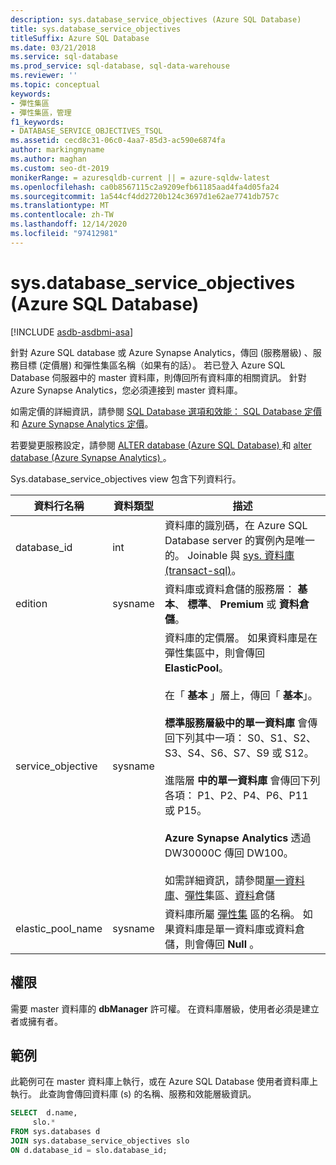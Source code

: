 ```yaml
---
description: sys.database_service_objectives (Azure SQL Database)
title: sys.database_service_objectives
titleSuffix: Azure SQL Database
ms.date: 03/21/2018
ms.service: sql-database
ms.prod_service: sql-database, sql-data-warehouse
ms.reviewer: ''
ms.topic: conceptual
keywords:
- 彈性集區
- 彈性集區，管理
f1_keywords:
- DATABASE_SERVICE_OBJECTIVES_TSQL
ms.assetid: cecd8c31-06c0-4aa7-85d3-ac590e6874fa
author: markingmyname
ms.author: maghan
ms.custom: seo-dt-2019
monikerRange: = azuresqldb-current || = azure-sqldw-latest
ms.openlocfilehash: ca0b8567115c2a9209efb61185aad4fa4d05fa24
ms.sourcegitcommit: 1a544cf4dd2720b124c3697d1e62ae7741db757c
ms.translationtype: MT
ms.contentlocale: zh-TW
ms.lasthandoff: 12/14/2020
ms.locfileid: "97412981"
---
```

# <a name="sysdatabase_service_objectives-azure-sql-database"></a>sys.database_service_objectives (Azure SQL Database)
[!INCLUDE [asdb-asdbmi-asa](../../includes/applies-to-version/asdb-asdbmi-asa.md)]

針對 Azure SQL database 或 Azure Synapse Analytics，傳回 (服務層級) 、服務目標 (定價層) 和彈性集區名稱（如果有的話）。 若已登入 Azure SQL Database 伺服器中的 master 資料庫，則傳回所有資料庫的相關資訊。 針對 Azure Synapse Analytics，您必須連接到 master 資料庫。  
  
  
 如需定價的詳細資訊，請參閱 [SQL Database 選項和效能： SQL Database 定價](https://azure.microsoft.com/pricing/details/sql-database/) 和 [Azure Synapse Analytics 定價](https://azure.microsoft.com/pricing/details/sql-data-warehouse/)。  
  
 若要變更服務設定，請參閱 [ALTER database (Azure SQL Database) ](../../t-sql/statements/alter-database-transact-sql.md) 和 [alter database (Azure Synapse Analytics) ](../../t-sql/statements/alter-database-transact-sql.md?view=azure-sqldw-latest)。  
  
 Sys.database_service_objectives view 包含下列資料行。  
  
|資料行名稱|資料類型|描述|  
|-----------------|---------------|-----------------|  
|database_id|int|資料庫的識別碼，在 Azure SQL Database server 的實例內是唯一的。 Joinable 與 [sys. 資料庫 &#40;transact-sql&#41;](../../relational-databases/system-catalog-views/sys-databases-transact-sql.md)。|  
|edition|sysname|資料庫或資料倉儲的服務層： **基本**、 **標準**、 **Premium** 或 **資料倉儲**。|  
|service_objective|sysname|資料庫的定價層。 如果資料庫是在彈性集區中，則會傳回 **ElasticPool**。<br /><br /> 在「 **基本** 」層上，傳回「 **基本**」。<br /><br /> **標準服務層級中的單一資料庫** 會傳回下列其中一項： S0、S1、S2、S3、S4、S6、S7、S9 或 S12。<br /><br /> 進階層 **中的單一資料庫** 會傳回下列各項： P1、P2、P4、P6、P11 或 P15。<br /><br /> **Azure Synapse Analytics** 透過 DW30000C 傳回 DW100。<br /><br /> 如需詳細資訊，請參閱[單一資料庫](/azure/sql-database/sql-database-dtu-resource-limits-single-databases/)、[彈性](/azure/sql-database/sql-database-dtu-resource-limits-elastic-pools/)集區、[資料](/azure/sql-data-warehouse/what-is-a-data-warehouse-unit-dwu-cdwu/)倉儲|  
|elastic_pool_name|sysname|資料庫所屬 [彈性集](/azure/azure-sql/database/elastic-pool-overview) 區的名稱。 如果資料庫是單一資料庫或資料倉儲，則會傳回 **Null** 。|  
  
## <a name="permissions"></a>權限  
 需要 master 資料庫的 **dbManager** 許可權。  在資料庫層級，使用者必須是建立者或擁有者。  
  
## <a name="examples"></a>範例  
 此範例可在 master 資料庫上執行，或在 Azure SQL Database 使用者資料庫上執行。 此查詢會傳回資料庫 (s) 的名稱、服務和效能層級資訊。  
  
```sql  
SELECT  d.name,   
     slo.*    
FROM sys.databases d   
JOIN sys.database_service_objectives slo    
ON d.database_id = slo.database_id;  
  
```  
  
